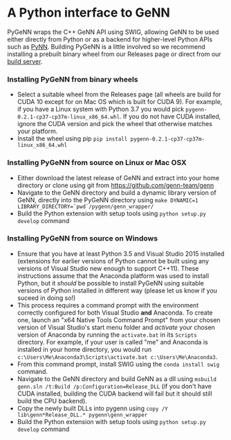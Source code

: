 # A Python interface to GeNN
PyGeNN wraps the C++ GeNN API using SWIG, allowing GeNN to be used either directly from Python or as a backend for higher-level Python APIs such as [PyNN](https://github.com/genn-team/pynn_genn). Building PyGeNN is a little involved so we recommend installing a prebuilt binary wheel from our Releases page or direct from our [build server](https://gen-ci.inf.sussex.ac.uk/job/GeNN/job/genn/).

### Installing PyGeNN from binary wheels
 - Select a suitable wheel from the Releases page (all wheels are build for CUDA 10 except for on Mac OS which is built for CUDA 9). For example, if you have a Linux system with Python 3.7 you would pick ``pygenn-0.2.1-cp37-cp37m-linux_x86_64.whl``. If you do not have CUDA installed, ignore the CUDA version and pick the wheel that otherwise matches your platform.
 - Install the wheel using pip ``pip install pygenn-0.2.1-cp37-cp37m-linux_x86_64.whl``
 
### Installing PyGeNN from source on Linux or Mac OSX
 - Either download the latest release of GeNN and extract into your home directory or clone using git from https://github.com/genn-team/genn
 - Navigate to the GeNN directory and build a dynamic library version of GeNN, directly into the PyGeNN directory using ``make DYNAMIC=1 LIBRARY_DIRECTORY=`pwd`/pygenn/genn_wrapper/``
 - Build the Python extension with setup tools using ``python setup.py develop`` command
 
### Installing PyGeNN from source on Windows
 - Ensure that you have at least Python 3.5 and Visual Studio 2015 installed (extensions for earlier versions of Python cannot be built using any versions of Visual Studio new enough to support C++11). These instructions assume that the Anaconda platform was used to install Python, but it _should_ be possible to install PyGeNN using suitable versions of Python installed in different way (please let us know if you suceed in doing so!)
 - This process requires a command prompt with the environment correctly configured for both Visual Studio **and** Anaconda. To create one, launch an "x64 Native Tools Command Prompt" from your chosen version of Visual Studio's start menu folder and _activate_ your chosen version of Anaconda by running the ``activate.bat`` in its ``Scripts`` directory. For example, if your user is called "me" and Anaconda is installed in your home directory, you would run ``c:\Users\Me\Anaconda3\Scripts\activate.bat c:\Users\Me\Anaconda3``.
 - From this command prompt, install SWIG using the ``conda install swig`` command.
 - Navigate to the GeNN directory and build GeNN as a dll using ``msbuild genn.sln /t:Build /p:Configuration=Release_DLL`` (if you don't have CUDA installed, building the CUDA backend will fail but it should still build the CPU backend).
 - Copy the newly built DLLs into pygenn using ``copy /Y lib\genn*Release_DLL.* pygenn\genn_wrapper``
 - Build the Python extension with setup tools using ``python setup.py develop`` command
